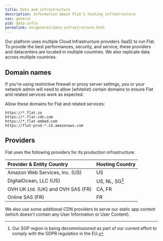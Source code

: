 ```yaml
---
title: Data and infrastructure
description: Information about Flat's hosting infrastructure
nav: general
pid: data-infra
permalink: en/general/data-infrastructure.html
---
```


Our platform uses multiple Cloud Infrastructure providers (IaaS) to run Flat. To provide the best performances, security, and service, these providers and datacenters are located in multiple countries. We also replicate data across multiple countries.

## Domain names

If you're using restrictive firewall or proxy server settings, you or your network admin will need to allow (whitelist) certain domains to ensure Flat and related services work as expected.

Allow these domains for Flat and related services:

```
https://*.flat.io
https://*.flat-cdn.com
https://*.flat-embed.com
https://flat-prod-*.s3.amazonaws.com
```

## Providers

Flat uses the following providers for its production infrastructure:

| Provider & Entity Country | Hosting Country |
|:--------------------------|:-----------------------|
| Amazon Web Services, Inc. (US) | US |
| DigitalOcean, LLC (US) | US, NL, SG[^1] |
| OVH UK Ltd. (UK) and OVH SAS (FR) | CA, FR |
| Online SAS (FR) | FR |

We also use some additional CDN providers to serve our static app content (which doesn't contain any User Information or User Content).

[^1]: Our SGP region is being decommissioned as part of our current effort to comply with the GDPR regulation in the EU.
